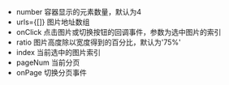 * number 容器显示的元素数量，默认为4
* urls={[]} 图片地址数组
* onClick 点击图片或切换按钮的回调事件，参数为选中图片的索引
* ratio 图片高度除以宽度得到的百分比，默认为'75%'
* index 当前选中的图片索引
* pageNum 当前分页
* onPage 切换分页事件
